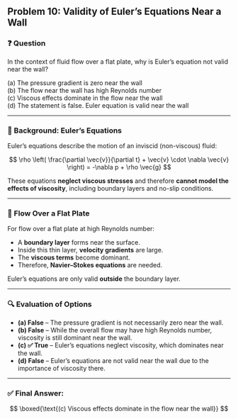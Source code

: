 
## Problem 10: Validity of Euler’s Equations Near a Wall

### ❓ Question

In the context of fluid flow over a flat plate, why is Euler’s equation not valid near the wall?

(a) The pressure gradient is zero near the wall  
(b) The flow near the wall has high Reynolds number  
(c) Viscous effects dominate in the flow near the wall  
(d) The statement is false. Euler equation is valid near the wall

---

### 🧠 Background: Euler’s Equations

Euler’s equations describe the motion of an inviscid (non-viscous) fluid:

$$
\rho \left( \frac{\partial \vec{v}}{\partial t} + \vec{v} \cdot \nabla \vec{v} \right) = -\nabla p + \rho \vec{g}
$$

These equations **neglect viscous stresses** and therefore **cannot model the effects of viscosity**, including boundary layers and no-slip conditions.

---

### 🧪 Flow Over a Flat Plate

For flow over a flat plate at high Reynolds number:
- A **boundary layer** forms near the surface.
- Inside this thin layer, **velocity gradients** are large.
- The **viscous terms** become dominant.
- Therefore, **Navier–Stokes equations** are needed.

Euler’s equations are only valid **outside** the boundary layer.

---

### 🔍 Evaluation of Options

- **(a) False** – The pressure gradient is not necessarily zero near the wall.
- **(b) False** – While the overall flow may have high Reynolds number, viscosity is still dominant near the wall.
- **(c) ✅ True** – Euler’s equations neglect viscosity, which dominates near the wall.
- **(d) False** – Euler’s equations are not valid near the wall due to the importance of viscosity there.

---

### ✅ Final Answer:

$$
\boxed{\text{(c) Viscous effects dominate in the flow near the wall}}
$$
